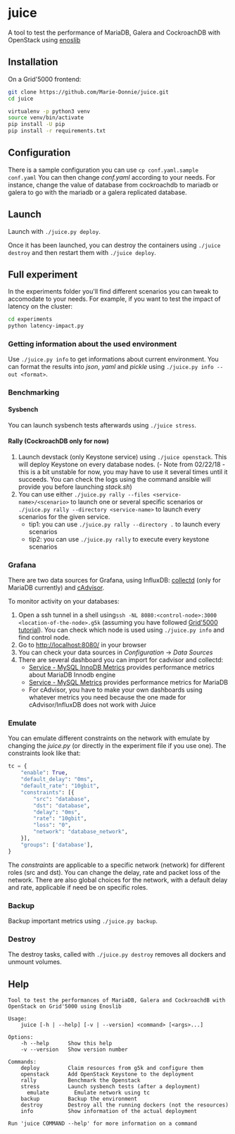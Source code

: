 # juice

A tool to test the performance of MariaDB, Galera and CockroachDB with OpenStack using [enoslib](https://github.com/BeyondTheClouds/enoslib)


## Installation

On a Grid'5000 frontend:

```bash
git clone https://github.com/Marie-Donnie/juice.git
cd juice
```

```bash
virtualenv -p python3 venv 
source venv/bin/activate
pip install -U pip
pip install -r requirements.txt

```

## Configuration

There is a sample configuration you can use `cp conf.yaml.sample conf.yaml`
You can then change *conf.yaml* according to your needs. For instance, 
change the value of database from cockroachdb to mariadb or galera to go 
with the mariadb or a galera replicated database.

## Launch

Launch with `./juice.py deploy`. 

Once it has been launched, you can destroy the containers using `./juice destroy` and then restart them with `./juice deploy`.

## Full experiment

In the experiments folder you'll find different scenarios you can tweak to accomodate to your needs. For example, if you want to test the impact of latency on the cluster:
```bash
cd experiments
python latency-impact.py
```

### Getting information about the used environment

Use `./juice.py info` to get informations about current environment. You can format the results into *json*, *yaml* and *pickle* using `./juice.py info --out <format>`.

### Benchmarking

#### Sysbench

You can launch sysbench tests afterwards using `./juice stress`.

#### Rally (CockroachDB only for now)

1. Launch devstack (only Keystone service) using `./juice openstack`. This will deploy Keystone on every database nodes. (- Note from 02/22/18 - this is a bit unstable for now, you may have to use it several times until it succeeds. You can check the logs using the command ansible will provide you before launching *stack.sh*)
2. You can use either `./juice.py rally --files <service-name>/<scenario>` to launch one or several specific scenarios or `./juice.py rally --directory <service-name>` to launch every scenarios for the given service.
   * tip1: you can use `./juice.py rally --directory .` to launch every scenarios
   * tip2: you can use `./juice.py rally` to execute every keystone scenarios

### Grafana

There are two data sources for Grafana, using InfluxDB: [collectd](https://collectd.org/) (only for MariaDB currently) and [cAdvisor](https://github.com/google/cadvisor).

To monitor activity on your databases:
1. Open a ssh tunnel in a shell using`ssh -NL 8080:<control-node>:3000 <location-of-the-node>.g5k` (assuming you have followed [Grid'5000 tutorial](https://www.grid5000.fr/mediawiki/index.php/SSH#Using_SSH_with_ssh_proxycommand_setup_to_access_hosts_inside_Grid.275000)). You can check which node is used using `./juice.py info` and find control node.
2. Go to <http://localhost:8080/> in your browser
3. You can check your data sources in *Configuration* -> *Data Sources*
4. There are several dashboard you can import for cadvisor and collectd:
   * [Service - MySQL InnoDB Metrics](https://grafana.com/dashboards/564) provides performance metrics about MariaDB Innodb engine
   * [Service - MySQL Metrics](https://grafana.com/dashboards/561) provides performance metrics for MariaDB
   * For cAdvisor, you have to make your own dashboards using whatever metrics you need because the one made for cAdvisor/InfluxDB does not work with Juice

### Emulate

You can emulate different constraints on the network with emulate by changing the *juice.py* (or directly in the experiment file if you use one). The constraints look like that:
```python
tc = {
    "enable": True,
    "default_delay": "0ms",
    "default_rate": "10gbit",
    "constraints": [{
        "src": "database",
        "dst": "database",
        "delay": "0ms",
        "rate": "10gbit",
        "loss": "0",
        "network": "database_network",
    }],
    "groups": ['database'],
}
```
The *constraints* are applicable to a specific network (network) for different roles (src and dst). You can change the delay, rate and packet loss of the network. There are also global choices for the network, with a default delay and rate, applicable if need be on specific roles.


### Backup

Backup important metrics using `./juice.py backup`.

### Destroy

The destroy tasks, called with `./juice.py destroy` removes all dockers and unmount volumes.

## Help

```
Tool to test the performances of MariaDB, Galera and CockroachdB with OpenStack on Grid'5000 using Enoslib

Usage:
    juice [-h | --help] [-v | --version] <command> [<args>...]

Options:
    -h --help      Show this help
    -v --version   Show version number

Commands:
    deploy         Claim resources from g5k and configure them
    openstack      Add OpenStack Keystone to the deployment
    rally          Benchmark the Openstack
    stress         Launch sysbench tests (after a deployment)
	  emulate        Emulate network using tc
    backup         Backup the environment
    destroy        Destroy all the running dockers (not the resources)
    info           Show information of the actual deployment

Run 'juice COMMAND --help' for more information on a command
```
